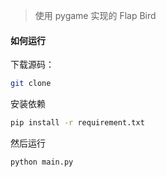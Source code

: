 
> 使用 pygame 实现的 Flap Bird


#### 如何运行
下载源码：
```bash
git clone 
```
安装依赖
```bash
pip install -r requirement.txt
```
然后运行
```bash
python main.py
```

